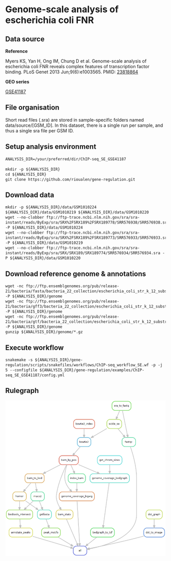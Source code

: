 # Genome-scale analysis of escherichia coli FNR


## Data source

**Reference**

Myers KS, Yan H, Ong IM, Chung D et al. Genome-scale analysis of escherichia coli FNR reveals complex features of transcription factor binding. PLoS Genet 2013 Jun;9(6):e1003565. PMID: [23818864](http://www.ncbi.nlm.nih.gov/pubmed/23818864)


**GEO series**

[GSE41187](http://www.ncbi.nlm.nih.gov/geo/query/acc.cgi?acc=GSE41187)



## File organisation

Short read files (.sra) are stored in sample-specific folders named data/source/[GSM_ID].
In this dataset, there is a single run per sample, and thus a single sra file per GSM ID. 


## Setup analysis environment
```
ANALYSIS_DIR=/your/preferred/dir/ChIP-seq_SE_GSE41187

mkdir -p ${ANALYSIS_DIR}
cd ${ANALYSIS_DIR}
git clone https://github.com/rioualen/gene-regulation.git
```
<!--TODO: replace with tar.gz download of gene-regulation-v3.0-->

## Download data
```
mkdir -p ${ANALYSIS_DIR}/data/GSM1010224 ${ANALYSIS_DIR}/data/GSM1010219 ${ANALYSIS_DIR}/data/GSM1010220
wget --no-clobber ftp://ftp-trace.ncbi.nlm.nih.gov/sra/sra-instant/reads/ByExp/sra/SRX%2FSRX189%2FSRX189778/SRR576938/SRR576938.sra -P ${ANALYSIS_DIR}/data/GSM1010224
wget --no-clobber ftp://ftp-trace.ncbi.nlm.nih.gov/sra/sra-instant/reads/ByExp/sra/SRX%2FSRX189%2FSRX189773/SRR576933/SRR576933.sra -P ${ANALYSIS_DIR}/data/GSM1010219
wget --no-clobber ftp://ftp-trace.ncbi.nlm.nih.gov/sra/sra-instant/reads/ByExp/sra/SRX/SRX189/SRX189774/SRR576934/SRR576934.sra -P ${ANALYSIS_DIR}/data/GSM1010220
```

## Download reference genome & annotations
```
wget -nc ftp://ftp.ensemblgenomes.org/pub/release-21/bacteria/fasta/bacteria_22_collection/escherichia_coli_str_k_12_substr_mg1655/dna/Escherichia_coli_str_k_12_substr_mg1655.GCA_000005845.1.21.dna.genome.fa.gz -P ${ANALYSIS_DIR}/genome
wget -nc ftp://ftp.ensemblgenomes.org/pub/release-21/bacteria/gff3/bacteria_22_collection/escherichia_coli_str_k_12_substr_mg1655/Escherichia_coli_str_k_12_substr_mg1655.GCA_000005845.1.21.gff3.gz -P ${ANALYSIS_DIR}/genome
wget -nc ftp://ftp.ensemblgenomes.org/pub/release-21/bacteria/gtf/bacteria_22_collection/escherichia_coli_str_k_12_substr_mg1655/Escherichia_coli_str_k_12_substr_mg1655.GCA_000005845.1.21.gtf.gz -P ${ANALYSIS_DIR}/genome
gunzip ${ANALYSIS_DIR}/genome/*.gz
```

## Execute workflow
```
snakemake -s ${ANALYSIS_DIR}/gene-regulation/scripts/snakefiles/workflows/ChIP-seq_workflow_SE.wf -p -j 5 --configfile ${ANALYSIS_DIR}/gene-regulation/examples/ChIP-seq_SE_GSE41187/config.yml
```

## Rulegraph

![](rulegraph.png)
